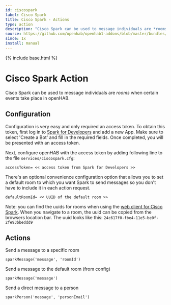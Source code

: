 ```yaml
---
id: ciscospark
label: Cisco Spark
title: Cisco Spark - Actions
type: action
description: "Cisco Spark can be used to message individuals are *rooms* when certain events take place in openHAB."
source: https://github.com/openhab/openhab1-addons/blob/master/bundles/action/org.openhab.action.ciscospark/README.md
since: 1x
install: manual
---
```


<!-- Attention authors: Do not edit directly. Please add your changes to the appropriate source repository -->

{% include base.html %}

# Cisco Spark Action


Cisco Spark can be used to message individuals are *rooms* when certain events take place in openHAB.


## Configuration

Configuration is very easy and only required an access token.
To obtain this token, first log in to [Spark for Developers](https://developer.ciscospark.com/add-app.html) and add a new App.
Make sure to select 'Create a Bot' and fill in the required fields.
Once completed, you will be presented with an access token.

Next, configure openHAB with the access token by adding following line to the file `services/ciscospark.cfg`:

    accessToken= << access token from Spark for Developers >>

There's an optional convenience configuration option that allows you to set a default room to which you want Spark to send messages so you don't have to include it in each action request.

    defaultRoomId= << UUID of the default room >>

Note: you can find the uuids for rooms when using the [web client for Cisco Spark](https://web.ciscospark.com).
When you navigate to a room, the uuid can be copied from the browsers location bar.
The uuid looks like this:
`24c617f0-fbe4-11e5-be0f-2fe93bbeddd9`

## Actions

Send a message to a specific room

    sparkMessage('message', 'roomId')

Send a message to the default room (from config)

    sparkMessage('message')

Send a direct message to a person

    sparkPerson('message', 'personEmail')
